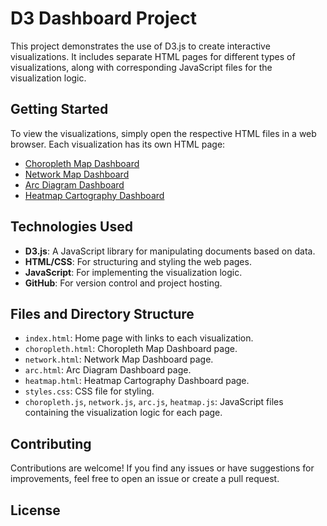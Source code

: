 # D3 Dashboard Project

This project demonstrates the use of D3.js to create interactive visualizations. It includes separate HTML pages for different types of visualizations, along with corresponding JavaScript files for the visualization logic.

## Getting Started

To view the visualizations, simply open the respective HTML files in a web browser. Each visualization has its own HTML page:

- [Choropleth Map Dashboard](choropleth.html)
- [Network Map Dashboard](network.html)
- [Arc Diagram Dashboard](arc.html)
- [Heatmap Cartography Dashboard](heatmap.html)

## Technologies Used

- **D3.js**: A JavaScript library for manipulating documents based on data.
- **HTML/CSS**: For structuring and styling the web pages.
- **JavaScript**: For implementing the visualization logic.
- **GitHub**: For version control and project hosting.

## Files and Directory Structure

- `index.html`: Home page with links to each visualization.
- `choropleth.html`: Choropleth Map Dashboard page.
- `network.html`: Network Map Dashboard page.
- `arc.html`: Arc Diagram Dashboard page.
- `heatmap.html`: Heatmap Cartography Dashboard page.
- `styles.css`: CSS file for styling.
- `choropleth.js`, `network.js`, `arc.js`, `heatmap.js`: JavaScript files containing the visualization logic for each page.

## Contributing

Contributions are welcome! If you find any issues or have suggestions for improvements, feel free to open an issue or create a pull request.

## License


